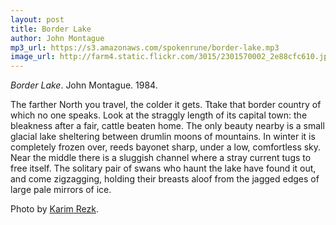 ```yaml
---
layout: post
title: Border Lake
author: John Montague
mp3_url: https://s3.amazonaws.com/spokenrune/border-lake.mp3
image_url: http://farm4.static.flickr.com/3015/2301570002_2e88cfc610.jpg
---
```


_Border Lake_.  John Montague.  1984.

The farther North you travel, the colder it gets.
Ttake that border country of which no one speaks.
Look at the straggly length of its capital town:
the bleakness after a fair, cattle beaten home.
The only beauty nearby is a small glacial lake
sheltering between drumlin moons of mountains.
In winter it is completely frozen over, reeds
bayonet sharp, under a low, comfortless sky.
Near the middle there is a sluggish channel
where a stray current tugs to free itself.
The solitary pair of swans who haunt the lake
have found it out, and come zigzagging,
holding their breasts aloof from the jagged
edges of large pale mirrors of ice.

Photo by [Karim Rezk](http://www.flickr.com/photos/krezk/2301570002/).
